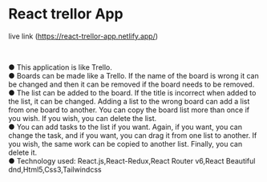 # React trellor App

live link (https://react-trellor-app.netlify.app/)

<br/>

● This application is like Trello.<br/>
● Boards can be made like a Trello. If the name of the board is wrong it can
be changed and then it can be removed if the board needs to be
removed.<br/>
● The list can be added to the board. If the title is incorrect when added to
the list, it can be changed. Adding a list to the wrong board can add a list
from one board to another. You can copy the board list more than once if
you wish. If you wish, you can delete the list.<br/>
● You can add tasks to the list if you want. Again, if you want, you can
change the task, and if you want, you can drag it from one list to another.
If you wish, the same work can be copied to another list. Finally, you can
delete it.<br/>
● Technology used: React.js,React-Redux,React Router v6,React
Beautiful dnd,Html5,Css3,Tailwindcss
